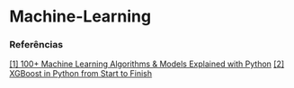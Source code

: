 # Machine-Learning


### Referências

[[1] 100+ Machine Learning Algorithms & Models Explained with Python](https://medium.com/coders-camp/all-machine-learning-algorithms-models-explained-adcd95d5fb3c)
[[2] XGBoost in Python from Start to Finish](https://www.youtube.com/watch?v=GrJP9FLV3FE)
